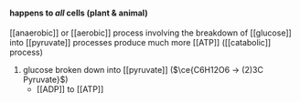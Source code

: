 #### happens to *all* cells (plant & animal)
[[anaerobic]] or [[aerobic]] process involving the breakdown of [[glucose]] into [[pyruvate]]
processes produce much more [[ATP]] ([[catabolic]] process)

1. glucose broken down into [[pyruvate]] ($\ce{C6H12O6 -> (2)3C Pyruvate}$)
	- [[ADP]] to [[ATP]]
